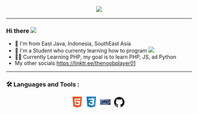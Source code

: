 <div id="header" align="center">
  <img src="https://media.giphy.com/media/M9gbBd9nbDrOTu1Mqx/giphy.gif" width="100"/>
</div>

---

<h3>
  Hi there
  <img src="https://media.giphy.com/media/hvRJCLFzcasrR4ia7z/giphy.gif" width="30px"/>
</h3>

 - :house_with_garden: I'm from East Java, Indonesia, SouthEast Asia
 - :boy: I'm a Student who currenty learning how to program <img src="https://media.giphy.com/media/WUlplcMpOCEmTGBtBW/giphy.gif" width="30">
 - :technologist: Currently Learning PHP, my goal is to learn PHP, JS, ad Python
 - My other socials <a href="https://linktr.ee/thenoobplayer01">https://linktr.ee/thenoobplayer01</a>

---

### :hammer_and_wrench: Languages and Tools :

<div align="center">
 <img src="https://github.com/devicons/devicon/blob/master/icons/html5/html5-original.svg" width="30" height="30"/>&nbsp
 <img src="https://github.com/devicons/devicon/blob/master/icons/css3/css3-original.svg" width="30" height="30"/>&nbsp
 <img src="https://github.com/devicons/devicon/blob/master/icons/php/php-original.svg" width="30" height="30" />&nbsp
 <img src="https://github.com/devicons/devicon/blob/master/icons/github/github-original.svg" width="30" height="30" />&nbsp
</div>

